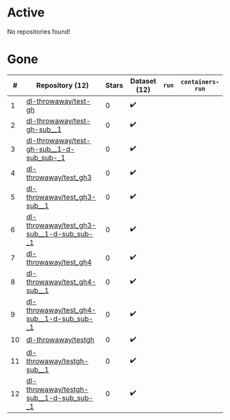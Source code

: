 # Active
No repositories found!

# Gone
| # | Repository (12) | Stars | Dataset (12) | `run` | `containers-run` |
| --- | --- | --- | --- | --- | --- |
| 1 | [dl-throwaway/test-gh](https://github.com/dl-throwaway/test-gh) | 0 | :heavy_check_mark: |  |  |
| 2 | [dl-throwaway/test-gh-sub__1](https://github.com/dl-throwaway/test-gh-sub__1) | 0 | :heavy_check_mark: |  |  |
| 3 | [dl-throwaway/test-gh-sub__1-d-sub_sub-_1](https://github.com/dl-throwaway/test-gh-sub__1-d-sub_sub-_1) | 0 | :heavy_check_mark: |  |  |
| 4 | [dl-throwaway/test_gh3](https://github.com/dl-throwaway/test_gh3) | 0 | :heavy_check_mark: |  |  |
| 5 | [dl-throwaway/test_gh3-sub__1](https://github.com/dl-throwaway/test_gh3-sub__1) | 0 | :heavy_check_mark: |  |  |
| 6 | [dl-throwaway/test_gh3-sub__1-d-sub_sub-_1](https://github.com/dl-throwaway/test_gh3-sub__1-d-sub_sub-_1) | 0 | :heavy_check_mark: |  |  |
| 7 | [dl-throwaway/test_gh4](https://github.com/dl-throwaway/test_gh4) | 0 | :heavy_check_mark: |  |  |
| 8 | [dl-throwaway/test_gh4-sub__1](https://github.com/dl-throwaway/test_gh4-sub__1) | 0 | :heavy_check_mark: |  |  |
| 9 | [dl-throwaway/test_gh4-sub__1-d-sub_sub-_1](https://github.com/dl-throwaway/test_gh4-sub__1-d-sub_sub-_1) | 0 | :heavy_check_mark: |  |  |
| 10 | [dl-throwaway/testgh](https://github.com/dl-throwaway/testgh) | 0 | :heavy_check_mark: |  |  |
| 11 | [dl-throwaway/testgh-sub__1](https://github.com/dl-throwaway/testgh-sub__1) | 0 | :heavy_check_mark: |  |  |
| 12 | [dl-throwaway/testgh-sub__1-d-sub_sub-_1](https://github.com/dl-throwaway/testgh-sub__1-d-sub_sub-_1) | 0 | :heavy_check_mark: |  |  |
